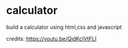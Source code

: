 # calculator
build a calculator using html,css and javascript

credits: https://youtu.be/QjdKcIVtFLI
